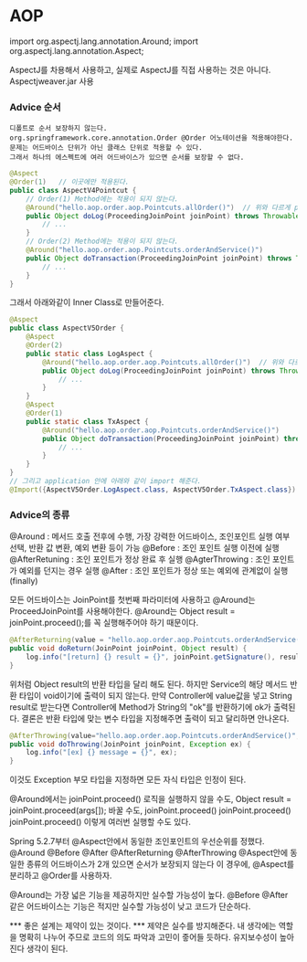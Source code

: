 # AOP

import org.aspectj.lang.annotation.Around;
import org.aspectj.lang.annotation.Aspect;

AspectJ를 차용해서 사용하고, 실제로 AspectJ를 직접 사용하는 것은 아니다.
Aspectjweaver.jar 사용

### Advice 순서
    디폴트로 순서 보장하지 않는다.
    org.springframework.core.annotation.Order @Order 어노테이션을 적용해야한다.
    문제는 어드바이스 단위가 아닌 클래스 단위로 적용할 수 있다.
    그래서 하나의 에스펙트에 여러 어드바이스가 있으면 순서를 보장할 수 없다.

```java
@Aspect
@Order(1)   // 이곳에만 적용된다.
public class AspectV4Pointcut {
    // Order(1) Method에는 적용이 되지 않는다.
    @Around("hello.aop.order.aop.Pointcuts.allOrder()")  // 위와 다르게 pointcut의 메소드를 담았다.
    public Object doLog(ProceedingJoinPoint joinPoint) throws Throwable{   // advice
        // ...
    }
    // Order(2) Method에는 적용이 되지 않는다.
    @Around("hello.aop.order.aop.Pointcuts.orderAndService()")
    public Object doTransaction(ProceedingJoinPoint joinPoint) throws Throwable{   // advice
        // ...
    }
}
```
그래서 아래와같이 Inner Class로 만들어준다.
```java
@Aspect
public class AspectV5Order {
    @Aspect
    @Order(2)
    public static class LogAspect {
        @Around("hello.aop.order.aop.Pointcuts.allOrder()")  // 위와 다르게 pointcut의 메소드를 담았다.
        public Object doLog(ProceedingJoinPoint joinPoint) throws Throwable{   // advice
            // ...
        }
    }
    @Aspect
    @Order(1)
    public static class TxAspect {
        @Around("hello.aop.order.aop.Pointcuts.orderAndService()")
        public Object doTransaction(ProceedingJoinPoint joinPoint) throws Throwable{
            // ...
        }
    }
}
// 그리고 application 안에 아래와 같이 import 해준다.
@Import({AspectV5Order.LogAspect.class, AspectV5Order.TxAspect.class})
```

### Advice의 종류

@Around         : 메서드 호출 전후에 수행, 가장 강력한 어드바이스, 조인포인트 실행 여부 선택, 반환 값 변환, 예외 변환 등이 가능 
@Before         : 조인 포인트 실행 이전에 실행
@AfterRetuning  : 조인 포인트가 정상 완료 후 실행
@AgterThrowing  : 조인 포인트가 예외를 던지는 경우 실행
@After          : 조인 포인트가 정상 또는 예외에 관계없이 실행(finally)

모든 어드바이스는 JoinPoint를 첫번째 파라미터에 사용하고
@Around는 ProceedJoinPoint를 사용해야한다.
    @Around는 Object result = joinPoint.proceed();를 꼭 실행해주어야 하기 때문이다.

```java
@AfterReturning(value = "hello.aop.order.aop.Pointcuts.orderAndService()", returning = "result")
public void doReturn(JoinPoint joinPoint, Object result) {
    log.info("[return] {} result = {}", joinPoint.getSignature(), result);
}
```
위처럼 Object result의 반환 타입을 달리 해도 된다.
하지만 Service의 해당 메서드 반환 타입이 void이기에 출력이 되지 않는다.
만약 Controller에 value값을 넣고 String result로 받는다면
Controller에 Method가 String의 "ok"를 반환하기에 ok가 출력된다.
결론은 반환 타입에 맞는 변수 타입을 지정해주면 출력이 되고 달리하면 안나온다.

```java
@AfterThrowing(value="hello.aop.order.aop.Pointcuts.orderAndService()", throwing = "ex")
public void doThrowing(JoinPoint joinPoint, Exception ex) {
    log.info("[ex] {} message = {}", ex);
}
```
이것도 Exception 부모 타입을 지정하면 모든 자식 타입은 인정이 된다.

@Around에서는 joinPoint.proceed() 로직을 실행하지 않을 수도,
Object result = joinPoint.proceed(args[]); 바꿀 수도,
joinPoint.proceed()
joinPoint.proceed()
joinPoint.proceed() 이렇게 여러번 실행할 수도 있다.


Spring 5.2.7부터 @Aspect안에서 동일한 조인포인트의 우선순위를 정했다.
@Around @Before @After @AfterReturning @AfterThrowing
@Aspect안에 동일한 종류의 어드바이스가 2개 있으면 순서가 보장되지 않는다
    이 경우에, @Aspect를 분리하고 @Order를 사용하자.

@Around는 가장 넓은 기능을 제공하지만 실수할 가능성이 높다.
@Before @After 같은 어드바이스는 기능은 적지만 실수할 가능성이 낮고 코드가 단순하다.

*** 좋은 설계는 제약이 있는 것이다. ***
제약은 실수를 방지해준다.
내 생각에는 역할을 명확히 나누어 주므로 코드의 의도 파악과 고민이 줗어들 듯하다.
유지보수성이 높아진다 생각이 된다.